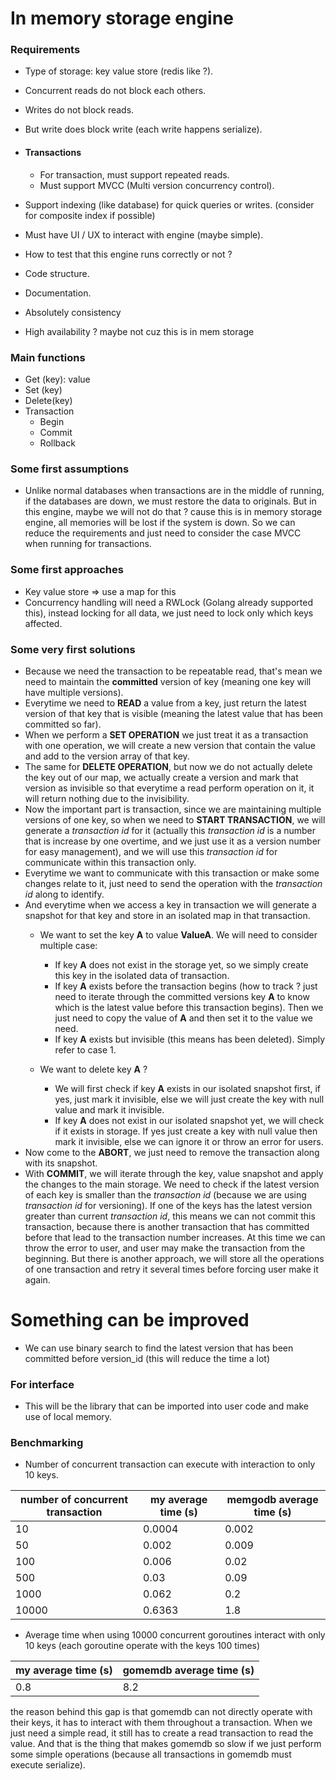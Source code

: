 # In memory storage engine


### Requirements
- Type of storage: key value store (redis like ?).
- Concurrent reads do not block each others.
- Writes do not block reads.
- But write does block write (each write happens serialize).
- #### Transactions
  - For transaction, must support repeated reads.
  - Must support MVCC (Multi version concurrency control).


- Support indexing (like database) for quick queries or writes. (consider for composite index if possible)
- Must have UI / UX to interact with engine (maybe simple).
- How to test that this engine runs correctly or not ?
- Code structure.
- Documentation.
- Absolutely consistency
- High availability ? maybe not cuz this is in mem storage


### Main functions
- Get (key): value
- Set (key)
- Delete(key)
- Transaction 
  - Begin
  - Commit
  - Rollback

### Some first assumptions

- Unlike normal databases when transactions are in the middle of running, if the databases are down, we must restore the data to originals. But in this engine, maybe we will not do that ? cause this is in memory storage engine, all memories will be lost if the system is down. So we can reduce the requirements and just need to consider the case MVCC when running for transactions.

### Some first approaches
- Key value store &rArr; use a map for this 
- Concurrency handling will need a RWLock (Golang already supported this), instead locking for all data, we just need to lock only which keys affected.


### Some very first solutions
- Because we need the transaction to be repeatable read, that's mean we need to maintain the **committed** version of key (meaning one key will have multiple versions).
- Everytime we need to **READ** a value from a key, just return the latest version of that key that is visible (meaning the latest value that has been committed so far).
- When we perform a **SET OPERATION** we just treat it as a transaction with one operation, we will create a new version that contain the value and add to the version array of that key.
- The same for **DELETE OPERATION**, but now we do not actually delete the key out of our map, we actually create a version and mark that version as invisible so that everytime a read perform operation on it, it will return nothing due to the invisibility.
- Now the important part is transaction, since we are maintaining multiple versions of one key, so when we need to **START TRANSACTION**, we will generate a *transaction id* for it (actually this *transaction id* is a number that is increase by one overtime, and we just use it as a version number for easy management), and we will use this *transaction id* for communicate within this transaction only.
- Everytime we want to communicate with this transaction or make some changes relate to it, just need to send the operation with the *transaction id* along to identify.
- And everytime when we access a key in transaction we will generate a snapshot for that key and store in an isolated map in that transaction. 
  - We want to set the key **A** to value **ValueA**. We will need to consider multiple case:
    - If key **A** does not exist in the storage yet, so we simply create this key in the isolated data of transaction.
    - If key **A** exists before the transaction begins (how to track ? just need to iterate through the committed versions key **A** to know which is the latest value before this transaction begins). Then we just need to copy the value of **A** and then set it to the value we need.
    - If key **A** exists but invisible (this means has been deleted). Simply refer to case 1.
  
  - We want to delete key **A** ?
    - We will first check if key **A** exists in our isolated snapshot first, if yes, just mark it invisible, else we will just create the key with null value and mark it invisible.
    - If key **A** does not exist in our isolated snapshot yet, we will check if it exists in storage. If yes just create a key with null value then mark it invisible, else we can ignore it or throw an error for users.
- Now come to the **ABORT**, we just need to remove the transaction along with its snapshot.
- With **COMMIT**, we will iterate through the key, value snapshot and apply the changes to the main storage. We need to check if the latest version of each key is smaller than the *transaction id* (because we are using *transaction id* for versioning). If one of the keys has the latest version greater than current *transaction id*, this means we can not commit this transaction, because there is another transaction that has committed before that lead to the transaction number increases. At this time we can throw the error to user, and user may make the transaction from the beginning. But there is another approach, we will store all the operations of one transaction and retry it several times before forcing user make it again.

# Something can be improved #
- We can use binary search to find the latest version that has been committed before version_id (this will reduce the time a lot)

### For interface ###
- This will be the library that can be imported into user code and make use of local memory.

### Benchmarking ###
- Number of concurrent transaction can execute with interaction to only 10 keys.

| number of concurrent transaction | my average time (s) | memgodb average time (s) |
|----------------------------------|---------------------|--------------------------|
| 10                               | 0.0004              | 0.002                    |
| 50                               | 0.002               | 0.009                    |
| 100                              | 0.006               | 0.02                     |
| 500                              | 0.03                | 0.09                     |
| 1000                             | 0.062               | 0.2                      |
| 10000                            | 0.6363              | 1.8                      |
 
- Average time when using 10000 concurrent goroutines interact with only 10 keys (each goroutine operate with the keys 100 times)

| my average time (s) | gomemdb average time (s) |
|---------------------|--------------------------|
| 0.8                 | 8.2                      |
the reason behind this gap is that gomemdb can not directly operate with their keys, it has to interact with them throughout a transaction. When we just need a simple read, it still has to create a read transaction to read the value. And that is the thing that makes gomemdb so slow if we just perform some simple operations (because all transactions in gomemdb must execute serialize).

